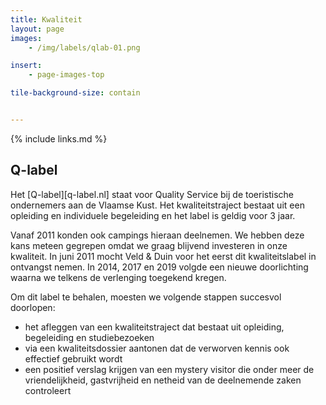 ```yaml
---
title: Kwaliteit
layout: page
images: 
    - /img/labels/qlab-01.png

insert:
    - page-images-top

tile-background-size: contain


---
```



{% include links.md %}

## Q-label

Het [Q-label][q-label.nl] staat voor Quality Service bij de toeristische ondernemers aan de Vlaamse Kust.  Het kwaliteitstraject bestaat uit een opleiding en individuele begeleiding en het label is geldig voor 3 jaar.

Vanaf 2011 konden ook campings hieraan deelnemen. We hebben deze kans meteen gegrepen omdat we graag blijvend investeren in onze kwaliteit. In juni 2011 mocht Veld & Duin voor het eerst dit kwaliteitslabel in ontvangst nemen. In 2014, 2017 en 2019 volgde een nieuwe doorlichting waarna we telkens de verlenging toegekend kregen.  

Om dit label te behalen, moesten we volgende stappen succesvol doorlopen:

- het afleggen van een kwaliteitstraject dat bestaat uit opleiding, begeleiding en studiebezoeken
- via een kwaliteitsdossier aantonen dat de verworven kennis ook effectief gebruikt wordt
- een positief verslag krijgen van een mystery visitor die onder meer de vriendelijkheid, gastvrijheid en netheid van de deelnemende zaken controleert 


